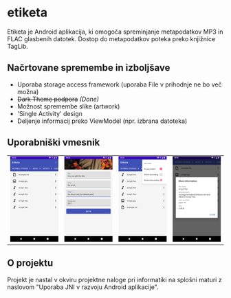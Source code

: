 # etiketa

Etiketa je Android aplikacija, ki omogoča spreminjanje metapodatkov MP3 in FLAC glasbenih datotek. Dostop do metapodatkov poteka preko knjižnice TagLib.


## Načrtovane spremembe in izboljšave

* Uporaba storage access framework (uporaba File v prihodnje ne bo več možna)
* <strike>Dark Theme podpora</strike> <i>(Done)</i>
* Možnost spremembe slike (artwork)
* 'Single Activity' design
* Deljenje informacij preko ViewModel (npr. izbrana datoteka)


## Uporabniški vmesnik
<table><tr>
<td> <img src="screens/1_file_browser.png" alt="File Browser" style="width: 256px;"/> </td>
<td> <img src="screens/2_file_editor.png" alt="File Editor" style="width: 256px;"/> </td>
<td> <img src="screens/3_file_sorting.png" alt="File Sorting" style="width: 256px;"/> </td>
<td> <img src="screens/4_file_information.png" alt="File Information" style="width: 256px;"/> </td>
</tr></table>

## O projektu

Projekt je nastal v okviru projektne naloge pri informatiki na splošni maturi z naslovom "Uporaba JNI v razvoju Android aplikacije".
